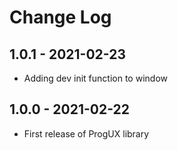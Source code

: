 # Change Log
 
## 1.0.1 - 2021-02-23

- Adding dev init function to window

## 1.0.0 - 2021-02-22

- First release of ProgUX library